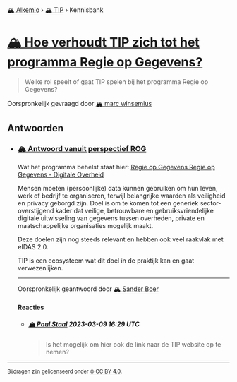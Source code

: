 [🏔️ Alkemio](https://welcome.alkem.io/) › [🏔️ TIP](https://alkem.io/tip/dashboard) › Kennisbank
# [🏔️ Hoe verhoudt TIP zich tot het programma Regie op Gegevens?](https://alkem.io/tip/collaboration/hoeverhoudttipzic-5027)
>Welke rol speelt of gaat TIP spelen bij het programma Regie op Gegevens?

Oorspronkelijk gevraagd door [🏔️ marc winsemius](https://alkem.io/user/marc-winsemius-5005)
## Antwoorden
- ### <a id="antwoordvanuitpers-6809"></a> [🏔️ Antwoord vanuit perspectief ROG](https://alkem.io/tip/collaboration/hoeverhoudttipzic-5027/posts/antwoordvanuitpers-6809)
  Wat het programma behelst staat hier: [Regie op Gegevens Regie op Gegevens - Digitale Overheid](https://www.digitaleoverheid.nl/overzicht-van-alle-onderwerpen/regie-op-gegevens/)
  
  Mensen moeten (persoonlijke) data kunnen gebruiken om hun leven, werk of bedrijf te organiseren, terwijl belangrijke waarden als veiligheid en privacy geborgd zijn. Doel is om te komen tot een generiek sector-overstijgend kader dat veilige, betrouwbare en gebruiksvriendelijke digitale uitwisseling van gegevens tussen overheden, private en maatschappelijke organisaties mogelijk maakt.
  
  Deze doelen zijn nog steeds relevant en hebben ook veel raakvlak met eIDAS 2.0.
  
  TIP is een ecosysteem wat dit doel in de praktijk kan en gaat verwezenlijken.

  ***
  Oorspronkelijk geantwoord door [🏔️ Sander Boer](https://alkem.io/tip/collaboration/hoeverhoudttipzic-5027/posts/antwoordvanuitpers-6809)

  #### Reacties
    - ##### [🏔️ Paul Staal](https://alkem.io/user/paul-staal-854) 2023-03-09 16:29 UTC
      >Is het mogelijk om hier ook de link naar de TIP website op te nemen?
* * *
<small>Bijdragen zijn gelicenseerd onder [🌐 CC BY 4.0](https://creativecommons.org/licenses/by/4.0/deed.nl).</small>
